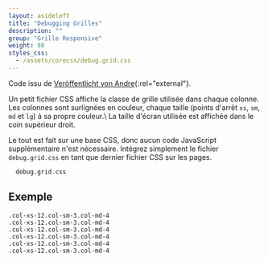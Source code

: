 ```yaml
---
layout: asideleft
title: "Debugging Grilles"
description: ""
group: "Grille Responsive"
weight: 98
styles_css:
  - /assets/corecss/debug.grid.css
---
```


Code issu de [Veröffentlicht von Andre](http://firchow.net/bootstrap3-grid-debug/){:rel="external"}.

Un petit fichier CSS affiche la classe de grille utilisée dans chaque colonne. Les colonnes sont surlignées en couleur, chaque taille (points d'arrêt `xs`, `sm`, `md` et `lg`) à sa propre couleur.\\
La taille d'écran utilisée est affichée dans le coin supérieur droit.

Le tout est fait sur une base CSS, donc aucun code JavaScript supplémentaire n'est nécessaire. Intégrez simplement le fichier `debug.grid.css` en tant que dernier fichier CSS sur les pages.

```html
  debug.grid.css
```

## Exemple

<div class="row">
  <div class="col-xs-12 col-sm-3 col-md-4">
    <div class="card pam text-center">
      <code>.col-xs-12.col-sm-3.col-md-4</code>
    </div>
  </div>
  <div class="col-xs-12 col-sm-3 col-md-4">
    <div class="card pam text-center">
      <code>.col-xs-12.col-sm-3.col-md-4</code>
    </div>
  </div>
  <div class="col-xs-12 col-sm-3 col-md-4">
    <div class="card pam text-center">
      <code>.col-xs-12.col-sm-3.col-md-4</code>
    </div>
  </div>
  <div class="col-xs-12 col-sm-3 col-md-4">
    <div class="card pam text-center">
      <code>.col-xs-12.col-sm-3.col-md-4</code>
    </div>
  </div>
  <div class="col-xs-12 col-sm-3 col-md-4">
    <div class="card pam text-center">
      <code>.col-xs-12.col-sm-3.col-md-4</code>
    </div>
  </div>
  <div class="col-xs-12 col-sm-3 col-md-4">
    <div class="card pam text-center">
      <code>.col-xs-12.col-sm-3.col-md-4</code>
    </div>
  </div>
</div>
